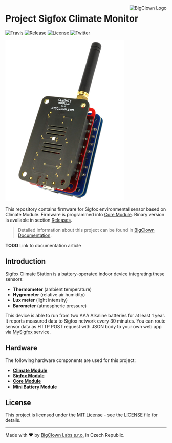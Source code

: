 <a href="https://www.bigclown.com"><img src="https://s3.eu-central-1.amazonaws.com/bigclown/gh-readme-logo.png" alt="BigClown Logo" align="right"></a>

# Project Sigfox Climate Monitor

[![Travis](https://img.shields.io/travis/bigclownlabs/bcp-sigfox-climate-monitor/master.svg)](https://travis-ci.org/bigclownlabs/bcp-sigfox-climate-monitor)
[![Release](https://img.shields.io/github/release/bigclownlabs/bcp-sigfox-climate-monitor.svg)](https://github.com/bigclownlabs/bcp-sigfox-climate-monitor/releases)
[![License](https://img.shields.io/github/license/bigclownlabs/bcp-sigfox-climate-monitor.svg)](https://github.com/bigclownlabs/bcp-sigfox-climate-monitor/blob/master/LICENSE)
[![Twitter](https://img.shields.io/twitter/follow/BigClownLabs.svg?style=social&label=Follow)](https://twitter.com/BigClownLabs)

![Photo of Sigfox Climate Monitor assembly](doc/sigfox-climate-monitor.png)

This repository contains firmware for Sigfox environmental sensor based on Climate Module.
Firmware is programmed into [Core Module](https://shop.bigclown.com/products/core-module).
Binary version is available in section [Releases](https://github.com/bigclownlabs/bcp-sigfox-climate-monitor/releases).

> Detailed information about this project can be found in [BigClown Documentation](https://doc.bigclown.com).

**TODO** Link to documentation article

## Introduction

Sigfox Climate Station is a battery-operated indoor device integrating these sensors:

* **Thermometer** (ambient temperature)
* **Hygrometer** (relative air humidity)
* **Lux meter** (light intensity)
* **Barometer** (atmospheric pressure)

This device is able to run from two AAA Alkaline batteries for at least 1 year.
It reports measured data to Sigfox network every 30 minutes.
You can route sensor data as HTTP POST request with JSON body to your own web app via [MySigfox](https://www.mysigfox.com) service.

## Hardware

The following hardware components are used for this project:

* **[Climate Module](https://shop.bigclown.com/products/climate-module)**
* **[Sigfox Module](https://shop.bigclown.com/products/sigfox-module)**
* **[Core Module](https://shop.bigclown.com/products/core-module)**
* **[Mini Battery Module](https://shop.bigclown.com/products/mini-battery-module)**

## License

This project is licensed under the [MIT License](https://opensource.org/licenses/MIT/) - see the [LICENSE](LICENSE) file for details.

---

Made with ❤ by [BigClown Labs s.r.o.](https://www.bigclown.com) in Czech Republic.
